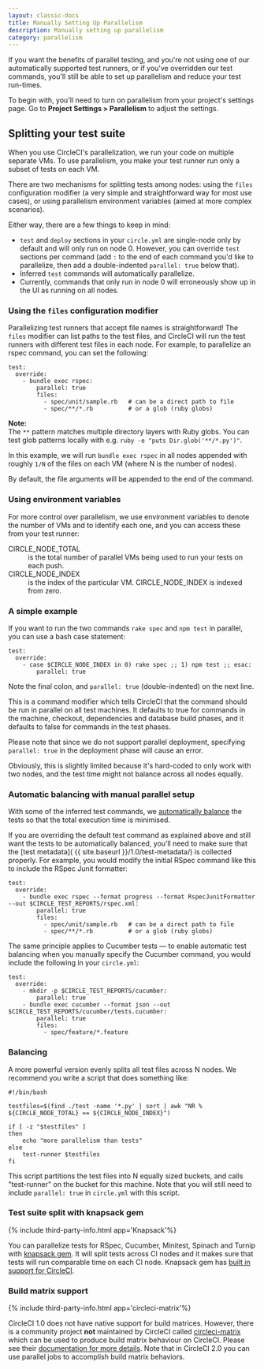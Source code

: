 ```yaml
---
layout: classic-docs
title: Manually Setting Up Parallelism
description: Manually setting up parallelism
category: parallelism
---
```


If you want the benefits of parallel testing, and you're not
using one of our automatically supported test runners, or if
you've overridden our test commands, you'll still be able to set up parallelism and reduce your test run-times.

To begin with, you'll need to turn on parallelism from your project's settings page.
Go to **Project Settings > Parallelism** to adjust the settings.

## Splitting your test suite

When you use CircleCI's parallelization, we run your code on multiple separate VMs.
To use parallelism, you make your test runner run only a subset of tests on each VM.

There are two mechanisms for splitting tests among nodes: using the `files`
configuration modifier (a very simple and straightforward way for most use cases), or
using parallelism environment variables (aimed at more complex scenarios).

Either way, there are a few things to keep in mind:

- `test` and `deploy` sections in your `circle.yml` are single-node only by
  default and will only run on node 0. However, you can override `test` sections
  per command (add `:` to the end of each command you'd like to parallelize, then
  add a double-indented `parallel: true` below that).
- Inferred `test` commands will automatically parallelize.
- Currently, commands that only run in node 0 will erroneously show up in the
  UI as running on all nodes.

### Using the `files` configuration modifier

Parallelizing test runners that accept file names is straightforward!  The `files` modifier
can list paths to the test files, and CircleCI will run the test runners with different test files in each node.
For example, to parallelize an rspec command, you can set the following:

```
test:
  override:
    - bundle exec rspec:
        parallel: true
        files:
          - spec/unit/sample.rb   # can be a direct path to file
          - spec/**/*.rb          # or a glob (ruby globs)
```

**Note:**  
The `**` pattern matches multiple directory layers with Ruby globs. You can test glob patterns locally with e.g. `ruby -e "puts Dir.glob('**/*.py')"`.

In this example, we will run `bundle exec rspec` in all nodes appended with
roughly `1/N` of the files on each VM (where N is the number of nodes).

By default, the file arguments will be appended to the end of the command.

### Using environment variables

For more control over parallelism, we use environment variables to denote the number of VMs and to identify each one, and you can access these from your test runner:

<dl>
  <dt>
    CIRCLE_NODE_TOTAL
  </dt>
  <dd>
    is the total number of parallel VMs being used to run your tests on each push.
  </dd>
  <dt>
    CIRCLE_NODE_INDEX
  </dt>
  <dd>
    is the index of the particular VM. CIRCLE_NODE_INDEX is indexed from zero.
  </dd>
</dl>

### A simple example

If you want to run the two commands `rake spec` and `npm test` in parallel, you can use a bash case statement:

```
test:
  override:
    - case $CIRCLE_NODE_INDEX in 0) rake spec ;; 1) npm test ;; esac:
        parallel: true
```

Note the final colon, and `parallel: true` (double-indented) on the next line.

This is a command modifier which tells CircleCI that the command should be run in parallel on all test machines. It defaults to true for commands in the machine, checkout, dependencies and database build phases, and it defaults to false for commands in the test phases.

Please note that since we do not support parallel deployment, specifying `parallel: true` in the deployment phase will cause an error.

Obviously, this is slightly limited because it's hard-coded to
only work with two nodes, and the test time might not balance
across all nodes equally.

### <a name="auto-balancing"></a>Automatic balancing with manual parallel setup

With some of the inferred test commands, we [automatically
balance](https://circleci.com/blog/announcing-automatic-test-balancing/)
the tests so that the total execution time is minimised.

If you are overriding the default test command as explained above and
still want the tests to be automatically balanced, you’ll need to make
sure that the [test metadata]( {{ site.baseurl }}/1.0/test-metadata/)
is collected properly. For example, you would modify the initial RSpec
command like this to include the RSpec Junit formatter:

```
test:
  override:
    - bundle exec rspec --format progress --format RspecJunitFormatter --out $CIRCLE_TEST_REPORTS/rspec.xml:
        parallel: true
        files:
          - spec/unit/sample.rb   # can be a direct path to file
          - spec/**/*.rb          # or a glob (ruby globs)
```

The same principle applies to Cucumber tests — to enable automatic test
balancing when you manually specify the Cucumber command, you would
include the following in your `circle.yml`:

```
test:
  override:
    - mkdir -p $CIRCLE_TEST_REPORTS/cucumber:
        parallel: true
    - bundle exec cucumber --format json --out $CIRCLE_TEST_REPORTS/cucumber/tests.cucumber:
        parallel: true
        files:
          - spec/feature/*.feature
```

### Balancing

A more powerful version evenly splits all test files across N nodes. We recommend you write a script that does something like:

```
#!/bin/bash

testfiles=$(find ./test -name '*.py' | sort | awk "NR % ${CIRCLE_NODE_TOTAL} == ${CIRCLE_NODE_INDEX}")

if [ -z "$testfiles" ]
then
    echo "more parallelism than tests"
else
    test-runner $testfiles
fi
```

This script partitions the test files into N equally sized buckets, and calls "test-runner" on the bucket for this machine. Note that you will still need to include `parallel: true` in `circle.yml` with this script.

### Test suite split with knapsack gem

{% include third-party-info.html app='Knapsack'%}

You can parallelize tests for RSpec, Cucumber, Minitest, Spinach and Turnip with [knapsack gem](https://github.com/ArturT/knapsack). It will split tests across CI nodes and it makes sure that tests will run comparable time on each CI node. Knapsack gem has [built in support for CircleCI](https://github.com/ArturT/knapsack#info-for-circleci-users).


### Build matrix support

{% include third-party-info.html app='circleci-matrix'%}

CircleCI 1.0 does not have native support for build matrices. However, there is a community project **not** maintained by CircleCI called [circleci-matrix](https://github.com/michaelcontento/circleci-matrix) which can be used to produce build matrix behaviour on CircleCI. Please see their [documentation for more details](https://github.com/michaelcontento/circleci-matrix). Note that in CircleCI 2.0 you can use parallel jobs to accomplish build matrix behaviors.
